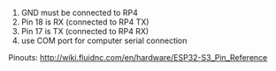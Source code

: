 1. GND must be connected to RP4
2. Pin 18 is RX (connected to RP4 TX)
3. Pin 17 is TX (connected to RP4 RX)
4. use COM port for computer serial connection

Pinouts:
http://wiki.fluidnc.com/en/hardware/ESP32-S3_Pin_Reference